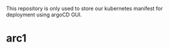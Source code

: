 This repository is only used to store our kubernetes manifest for deployment using argoCD GUI.
# arc1

